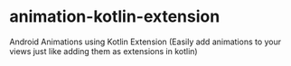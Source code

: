 # animation-kotlin-extension
Android Animations using Kotlin Extension (Easily add animations to your views just like adding them as extensions in kotlin)
